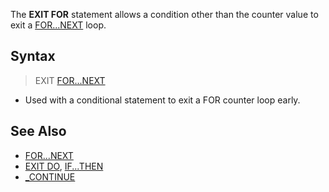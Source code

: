 The **EXIT FOR** statement allows a condition other than the counter value to exit a [FOR...NEXT](FOR...NEXT) loop.

## Syntax

> EXIT [FOR...NEXT](FOR...NEXT) 

* Used with a conditional statement to exit a FOR counter loop early.

## See Also
 
* [FOR...NEXT](FOR...NEXT)
* [EXIT DO](EXIT-DO), [IF...THEN](IF...THEN)
* [_CONTINUE](_CONTINUE)




